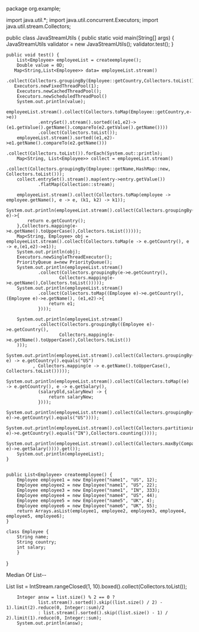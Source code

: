 package org.example;

import java.util.*;
import java.util.concurrent.Executors;
import java.util.stream.Collectors;

public class JavaStreamUtils {
    public static void main(String[] args) {
        JavaStreamUtils validator = new JavaStreamUtils();
        validator.test();
    }


    public void test() {
        List<Employee> employeeList = createemployee();
        Double value = 0D;
       Map<String,List<Employee>> data= employeeList.stream()
                .collect(Collectors.groupingBy(Employee::getCountry,Collectors.toList()));
       Executors.newFixedThreadPool(1);
        Executors.newCachedThreadPool();
        Executors.newScheduledThreadPool()
        System.out.println(value);
        employeeList.stream().collect(Collectors.toMap(Employee::getCountry,e->e))
                .entrySet().stream().sorted((e1,e2)->(e1.getValue().getName().compareTo(e2.getValue().getName())))
                .collect(Collectors.toList());
        employeeList.stream().sorted((e1,e2)->e1.getName().compareTo(e2.getName()))
                .collect(Collectors.toList()).forEach(System.out::println);
        Map<String, List<Employee>> collect = employeeList.stream()
                .collect(Collectors.groupingBy(Employee::getName,HashMap::new,  Collectors.toList()));
        collect.entrySet().stream().map(entry->entry.getValue())
                .flatMap(Collection::stream);

        employeeList.stream().collect(Collectors.toMap(employee -> employee.getName(), e -> e, (k1, k2) -> k1));
        System.out.println(employeeList.stream().collect(Collectors.groupingBy((Employee e)->{
            return e.getCountry();
        },Collectors.mapping(e->e.getName().toUpperCase(),Collectors.toList()))));
        Map<String, Employee> obj = employeeList.stream().collect(Collectors.toMap(e -> e.getCountry(), e -> e,(e1,e2)->e1));
        System.out.println(obj);
        Executors.newSingleThreadExecutor();
        PriorityQueue a=new PriorityQueue();
        System.out.println(employeeList.stream()
                .collect(Collectors.groupingBy(e->e.getCountry(),
                        Collectors.mapping(e->e.getName(),Collectors.toList()))));
        System.out.println(employeeList.stream()
                .collect(Collectors.toMap((Employee e)->e.getCountry(), (Employee e)->e.getName(), (e1,e2)->{
                    return e1;
                })));

        System.out.println(employeeList.stream()
                .collect(Collectors.groupingBy((Employee e)->e.getCountry(),
                        Collectors.mapping(e->e.getName().toUpperCase(),Collectors.toList())
        )));
      System.out.println(employeeList.stream().collect(Collectors.groupingBy((Employee e) -> e.getCountry().equals("US")
              , Collectors.mapping(e -> e.getName().toUpperCase(), Collectors.toList()))));
        System.out.println(employeeList.stream().collect(Collectors.toMap((e) -> e.getCountry(), e -> e.getSalary(),
                (salaryOld,salaryNew) -> {
                    return salaryNew;
                })));
        System.out.println(employeeList.stream().collect(Collectors.groupingBy((Employee e)->e.getCountry().equals("US"))));
        System.out.println(employeeList.stream().collect(Collectors.partitioningBy((Employee e)->e.getCountry().equals("IN"),Collectors.counting())));
        System.out.println(employeeList.stream().collect(Collectors.maxBy(Comparator.comparing((Employee e)->e.getSalary()))).get());
        System.out.println(employeeList);
    }


    public List<Employee> createemployee() {
        Employee employee1 = new Employee("name1", "US", 12);
        Employee employee2 = new Employee("name1", "US", 22);
        Employee employee3 = new Employee("name1", "IN", 333);
        Employee employee4 = new Employee("name4", "US", 44);
        Employee employee5 = new Employee("name5", "UK", 4);
        Employee employee6 = new Employee("name6", "UK", 55);
        return Arrays.asList(employee1, employee2, employee3, employee4, employee5, employee6);
    }

    class Employee {
        String name;
        String country;
        int salary;
        }

}



Median Of List--

List<Integer> list = IntStream.rangeClosed(1, 10).boxed().collect(Collectors.toList());

        Integer answ = list.size() % 2 == 0 ?
                list.stream().sorted().skip((list.size() / 2) - 1).limit(2).reduce(0, Integer::sum)/2
                : list.stream().sorted().skip((list.size() - 1) / 2).limit(1).reduce(0, Integer::sum);
        System.out.println(answ);

